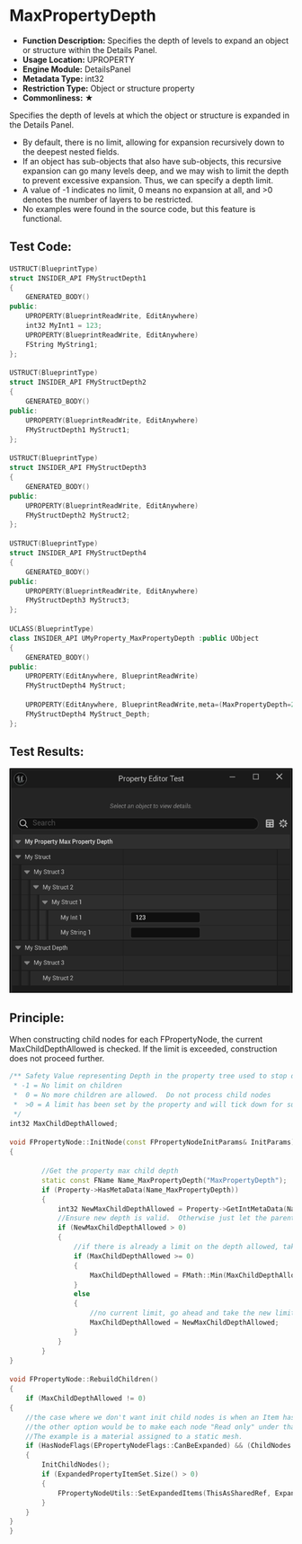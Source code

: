 # MaxPropertyDepth

- **Function Description:** Specifies the depth of levels to expand an object or structure within the Details Panel.
- **Usage Location:** UPROPERTY
- **Engine Module:** DetailsPanel
- **Metadata Type:** int32
- **Restriction Type:** Object or structure property
- **Commonliness:** ★

Specifies the depth of levels at which the object or structure is expanded in the Details Panel.

- By default, there is no limit, allowing for expansion recursively down to the deepest nested fields.
- If an object has sub-objects that also have sub-objects, this recursive expansion can go many levels deep, and we may wish to limit the depth to prevent excessive expansion. Thus, we can specify a depth limit.
- A value of -1 indicates no limit, 0 means no expansion at all, and >0 denotes the number of layers to be restricted.
- No examples were found in the source code, but this feature is functional.

## Test Code:

```cpp
USTRUCT(BlueprintType)
struct INSIDER_API FMyStructDepth1
{
	GENERATED_BODY()
public:
	UPROPERTY(BlueprintReadWrite, EditAnywhere)
	int32 MyInt1 = 123;
	UPROPERTY(BlueprintReadWrite, EditAnywhere)
	FString MyString1;
};

USTRUCT(BlueprintType)
struct INSIDER_API FMyStructDepth2
{
	GENERATED_BODY()
public:
	UPROPERTY(BlueprintReadWrite, EditAnywhere)
	FMyStructDepth1 MyStruct1;
};

USTRUCT(BlueprintType)
struct INSIDER_API FMyStructDepth3
{
	GENERATED_BODY()
public:
	UPROPERTY(BlueprintReadWrite, EditAnywhere)
	FMyStructDepth2 MyStruct2;
};

USTRUCT(BlueprintType)
struct INSIDER_API FMyStructDepth4
{
	GENERATED_BODY()
public:
	UPROPERTY(BlueprintReadWrite, EditAnywhere)
	FMyStructDepth3 MyStruct3;
};

UCLASS(BlueprintType)
class INSIDER_API UMyProperty_MaxPropertyDepth :public UObject
{
	GENERATED_BODY()
public:
	UPROPERTY(EditAnywhere, BlueprintReadWrite)
	FMyStructDepth4 MyStruct;

	UPROPERTY(EditAnywhere, BlueprintReadWrite,meta=(MaxPropertyDepth=2))
	FMyStructDepth4 MyStruct_Depth;
};

```

## Test Results:

![Untitled](Untitled.png)

## Principle:

When constructing child nodes for each FPropertyNode, the current MaxChildDepthAllowed is checked. If the limit is exceeded, construction does not proceed further.

```cpp
/** Safety Value representing Depth in the property tree used to stop diabolical topology cases
 * -1 = No limit on children
 *  0 = No more children are allowed.  Do not process child nodes
 *  >0 = A limit has been set by the property and will tick down for successive children
 */
int32 MaxChildDepthAllowed;

void FPropertyNode::InitNode(const FPropertyNodeInitParams& InitParams)
{

		//Get the property max child depth
		static const FName Name_MaxPropertyDepth("MaxPropertyDepth");
		if (Property->HasMetaData(Name_MaxPropertyDepth))
		{
			int32 NewMaxChildDepthAllowed = Property->GetIntMetaData(Name_MaxPropertyDepth);
			//Ensure new depth is valid.  Otherwise just let the parent specified value stand
			if (NewMaxChildDepthAllowed > 0)
			{
				//if there is already a limit on the depth allowed, take the minimum of the allowable depths
				if (MaxChildDepthAllowed >= 0)
				{
					MaxChildDepthAllowed = FMath::Min(MaxChildDepthAllowed, NewMaxChildDepthAllowed);
				}
				else
				{
					//no current limit, go ahead and take the new limit
					MaxChildDepthAllowed = NewMaxChildDepthAllowed;
				}
			}
		}
}

void FPropertyNode::RebuildChildren()
{
	if (MaxChildDepthAllowed != 0)
{
	//the case where we don't want init child nodes is when an Item has children that we don't want to display
	//the other option would be to make each node "Read only" under that item.
	//The example is a material assigned to a static mesh.
	if (HasNodeFlags(EPropertyNodeFlags::CanBeExpanded) && (ChildNodes.Num() == 0))
	{
		InitChildNodes();
		if (ExpandedPropertyItemSet.Size() > 0)
		{
			FPropertyNodeUtils::SetExpandedItems(ThisAsSharedRef, ExpandedPropertyItemSet);
		}
	}
}
}
```